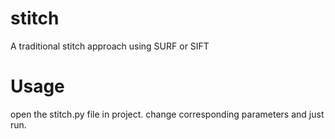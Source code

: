 # stitch
A traditional stitch approach using SURF or SIFT 

# Usage
open the stitch.py file in project.
change corresponding parameters and just run.
